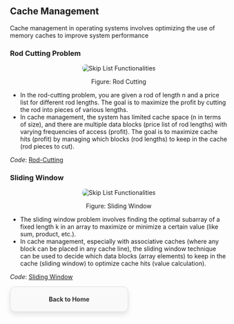 ## Cache Management
Cache management in operating systems involves optimizing the use of memory caches to improve system performance
### Rod Cutting Problem
<p align="center">
  <img src="https://github.com/PragatiDBhat/Portfolio/assets/163662545/9a09d2ac-a261-450d-8e37-7a570450f40c" alt="Skip List Functionalities" style="max-width: 100%; height: auto; border-radius: 8px;">
</p>
<p align="center">Figure: Rod Cutting</p>


- In the rod-cutting problem, you are given a rod of length n and a price list for different rod lengths. The goal is to maximize the profit by cutting the rod into pieces of various lengths.
- In cache management, the system has limited cache space (n in terms of size), and there are multiple data blocks (price list of rod lengths) with varying frequencies of access (profit). The goal is to maximize cache hits (profit) by managing which blocks (rod lengths) to keep in the cache (rod pieces to cut).

*Code*: [Rod-Cutting](https://github.com/PragatiDBhat/Portfolio/blob/main/Codes/rodcutting.cpp)


### Sliding Window
<p align="center">
  <img src="https://github.com/PragatiDBhat/Portfolio/assets/163662545/d9be5086-77f9-4be9-b843-8e50ebf2f5e5" alt="Skip List Functionalities" style="max-width: 100%; height: auto; border-radius: 8px;">
</p>
<p align="center">Figure: Sliding Window</p>

- The sliding window problem involves finding the optimal subarray of a fixed length k in an array to maximize or minimize a certain value (like sum, product, etc.).
- In cache management, especially with associative caches (where any block can be placed in any cache line), the sliding window technique can be used to decide which data blocks (array elements) to keep in the cache (sliding window) to optimize cache hits (value calculation).

*Code*: [Sliding Window](https://github.com/PragatiDBhat/Portfolio/blob/main/Codes/slidingwindow.cpp)


<div style="border: 1px solid #ddd; border-radius: 12px; padding: 20px; width: calc(50% - 20px); box-shadow: 0 6px 12px rgba(0, 0, 0, 0.1); background-color: #f9f9f9; text-align: center; transition: transform 0.3s, box-shadow 0.3s;">
        <a href="https://pragatidbhat.github.io/Portfolio/" style="text-decoration: none; color: #333; font-weight: bold;">Back to Home</a>
    </div>
